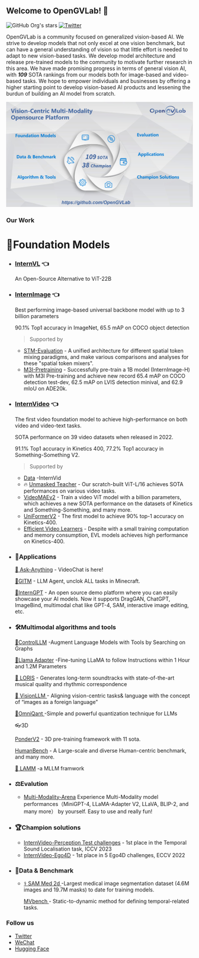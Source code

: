 ## Welcome to OpenGVLab! 👋

<!--

**Here are some ideas to get you started:**

🙋‍♀️ A short introduction - what is your organization all about?
🌈 Contribution guidelines - how can the community get involved?
👩‍💻 Useful resources - where can the community find your docs? Is there anything else the community should know?
🍿 Fun facts - what does your team eat for breakfast?
🧙 Remember, you can do mighty things with the power of [Markdown](https://docs.github.com/github/writing-on-github/getting-started-with-writing-and-formatting-on-github/basic-writing-and-formatting-syntax)
-->

![GitHub Org's stars](https://img.shields.io/github/stars/opengvlab?style=social)
[![Twitter](https://img.shields.io/twitter/url?style=social&url=https%3A%2F%2Ftwitter.com%2Fopengvlab)](https://twitter.com/opengvlab)

OpenGVLab is a community focused on generalized vision-based AI. We strive to develop models that not only excel at one vision benchmark, but can have a general understanding of vision so that little effort is needed to adapt to new vision-based tasks. We develop model architecture and release pre-trained models to the community to motivate further research in this area. We have made promising progress in terms of general vision AI, with ***109*** SOTA rankings from our models both for image-based and video-based tasks. We hope to empower individuals and businesses by offering a higher starting point to develop vision-based AI products and lessening the burdun of building an AI model from scratch.


![Vision-Centric Multi-Modality Opensource Platform](./profile/Vision-Centric%20Multi-Modality%20Opensource%20Platform.png)

### Our Work

# 🚀Foundation Models

* ### [InternVL](https://github.com/OpenGVLab/InternImage) 👈

  An Open-Source Alternative to ViT-22B

* ### [InternImage](https://github.com/OpenGVLab/InternImage) 👈

  Best performing image-based universal backbone model with up to 3 billion parameters
  
  90.1% Top1 accuracy in ImageNet, 65.5 mAP on COCO object detection

  > Supported by
  
  <!-- * [InternGPT](https://github.com/OpenGVLab/InternGPT) - An open source demo platform where you can easily showcase your AI models. Now it supports DragGAN, ChatGPT, ImageBind, multimodal chat like GPT-4, SAM, interactive image editing, etc.
  * [GITM](https://github.com/OpenGVLab/GITM) - A novel framework integrating Large Language Models (LLMs) with text-based knowledge and memory, aiming to create Generally Capable Agents in Minecraft.
  * [VisionLLM](https://github.com/OpenGVLab/VisionLLM) - A unified perspective for vision and language tasks by treating images as a foreign language and aligning vision-centric tasks with language tasks that can be flexibly defined and managed using language instructions. -->
  * [STM-Evaluation](https://github.com/OpenGVLab/STM-Evaluation) - A unified architecture for different spatial token mixing paradigms, and make various comparisons and analyses for these "spatial token mixers".
  * [M3I-Pretraining](https://github.com/OpenGVLab/M3I-Pretraining) - Successfully pre-train a 1B model (InternImage-H) with M3I Pre-training and achieve new record 65.4 mAP on COCO detection test-dev, 62.5 mAP on LVIS detection minival, and 62.9 mIoU on ADE20k.
  <!-- * [ConvMAE](https://github.com/OpenGVLab/Official-ConvMAE-Det) - Transfer learning for object detection on COCO. -->

* ### [InternVideo](https://github.com/OpenGVLab/InternVideo) 👈

  The first video foundation model to achieve high-performance on both video and video-text tasks.
  
  SOTA performance on 39 video datasets when released in 2022.
  
  91.1% Top1 accuracy in Kinetics 400, 77.2% Top1 accuracy in Something-Something V2.
  
  > Supported by

  <!-- * [LORIS](https://github.com/OpenGVLab/LORIS) - Our model generates long-term soundtracks with state-of-the-art musical quality and rhythmic correspondence
  * 🔥 [Ask-Anything](https://github.com/OpenGVLab/Ask-Anything) - A simple yet interesting tool for chatting with video -->
  * [Data](https://github.com/OpenGVLab/InternVideo/tree/main/Data) -InternVid
  * 🔥 [Unmasked Teacher](https://github.com/OpenGVLab/unmasked_teacher) - Our scratch-built ViT-L/16 achieves SOTA performances on various video tasks.
  * [VideoMAEv2](https://github.com/OpenGVLab/VideoMAEv2) - Train a video ViT model with a billion parameters, which achieves a new SOTA performance on the datasets of Kinetics and Something-Something, and many more.
  * [UniFormerV2](https://github.com/OpenGVLab/UniFormerV2) - The first model to achieve 90% top-1 accuracy on Kinetics-400.
  * [Efficient Video Learners](https://github.com/OpenGVLab/efficient-video-recognition) - Despite with a small training computation and memory consumption, EVL models achieves high performance on Kinetics-400.

* ### 🌋Applications
  [🦜 Ask-Anything](https://github.com/OpenGVLab/Ask-Anything) - VideoChat is here! 

  [👻GITM](https://github.com/OpenGVLab/GITM) - LLM Agent, unclok ALL tasks in Minecraft. 

  [🎨InternGPT](https://github.com/OpenGVLab/InternGPT) - An open source demo platform where you can easily showcase your AI models. Now it supports DragGAN, ChatGPT, ImageBind, multimodal chat like GPT-4, SAM, interactive image editing, etc.

* ### 🛠️Multimodal algorithms and tools
  [🤖ControlLLM](https://github.com/OpenGVLab/ControlLLM) -Augment Language Models with Tools by Searching on Graphs 

  [🦙Llama Adapter](https://github.com/OpenGVLab/LLaMA-Adapter) -Fine-tuning LLaMA to follow Instructions within 1 Hour and 1.2M Parameters
  
  [🎵 LORIS](https://github.com/OpenGVLab/LORIS) - Generates long-term soundtracks with state-of-the-art musical quality and rhythmic correspondence

  [👀 VisionLLM ](https://github.com/OpenGVLab/VisionLLM) - Aligning vision-centric tasks& language with the concept of “images as a foreign language” 

  [🧩OmniQant ](https://github.com/OpenGVLab/OmniQuant) -Simple and powerful quantization technique for LLMs

  👓3D

  [PonderV2](https://github.com/OpenGVLab/PonderV2) - 3D pre-training framework with 11 sota.

  [HumanBench](https://github.com/OpenGVLab/HumanBench) - A Large-scale and diverse Human-centric benchmark, and many more.

  [🐑 LAMM](https://github.com/OpenGVLab/LAMM) -a MLLM framwork

* ### ⚖️Evalution

   * [Multi-Modality-Arena](https://github.com/OpenGVLab/Multi-Modality-Arena) Experience Multi-Modality model performances（MiniGPT-4, LLaMA-Adapter V2, LLaVA, BLIP-2, and many more） by yourself. Easy to use and really fun!

* ### 🏆Champion solutions 

  * [InternVideo-Perception Test challenges](https://github.com/OpenGVLab/perception_test_iccv2023)  - 1st place in the Temporal Sound Localisation task, ICCV 2023
  * [InternVideo-Ego4D](https://github.com/OpenGVLab/ego4d-eccv2022-solutions) - 1st place in 5 Ego4D challenges, ECCV 2022

* ### 📏Data & Benchmark
  * [⚕️ SAM Med 2d ](https://github.com/OpenGVLab/SAM-Med2D)  -Largest medical image segmentation dataset (4.6M images and 19.7M masks) to date for training models.

    [ MVbench ](https://github.com/OpenGVLab/Ask-Anything/tree/main/video_chat2)  - Static-to-dynamic method for defining temporal-related tasks.

### Follow us

* [Twitter](https://twitter.com/opengvlab)
* [WeChat](./profile/opengv-wechat.jpeg)
* [Hugging Face](https://huggingface.co/OpenGVLab)

